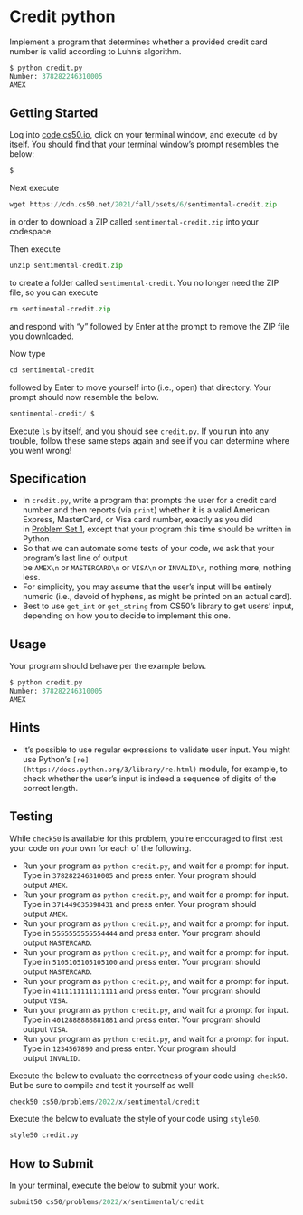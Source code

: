 # Credit python

Implement a program that determines whether a provided credit card number is valid according to Luhn’s algorithm.

```python
$ python credit.py
Number: 378282246310005
AMEX
```

## **Getting Started**

Log into [code.cs50.io](https://code.cs50.io/), click on your terminal window, and execute `cd` by itself. You should find that your terminal window’s prompt resembles the below:

```python
$
```

Next execute

```python
wget https://cdn.cs50.net/2021/fall/psets/6/sentimental-credit.zip
```

in order to download a ZIP called `sentimental-credit.zip` into your codespace.

Then execute

```python
unzip sentimental-credit.zip
```

to create a folder called `sentimental-credit`. You no longer need the ZIP file, so you can execute

```python
rm sentimental-credit.zip
```

and respond with “y” followed by Enter at the prompt to remove the ZIP file you downloaded.

Now type

```python
cd sentimental-credit
```

followed by Enter to move yourself into (i.e., open) that directory. Your prompt should now resemble the below.

```python
sentimental-credit/ $
```

Execute `ls` by itself, and you should see `credit.py`. If you run into any trouble, follow these same steps again and see if you can determine where you went wrong!

## **Specification**

- In `credit.py`, write a program that prompts the user for a credit card number and then reports (via `print`) whether it is a valid American Express, MasterCard, or Visa card number, exactly as you did in [Problem Set 1](https://cs50.harvard.edu/x/2022/psets/1/), except that your program this time should be written in Python.
- So that we can automate some tests of your code, we ask that your program’s last line of output be `AMEX\n` or `MASTERCARD\n` or `VISA\n` or `INVALID\n`, nothing more, nothing less.
- For simplicity, you may assume that the user’s input will be entirely numeric (i.e., devoid of hyphens, as might be printed on an actual card).
- Best to use `get_int` or `get_string` from CS50’s library to get users’ input, depending on how you to decide to implement this one.

## **Usage**

Your program should behave per the example below.

```python
$ python credit.py
Number: 378282246310005
AMEX
```

## **Hints**

- It’s possible to use regular expressions to validate user input. You might use Python’s `[re](https://docs.python.org/3/library/re.html)` module, for example, to check whether the user’s input is indeed a sequence of digits of the correct length.

## **Testing**

While `check50` is available for this problem, you’re encouraged to first test your code on your own for each of the following.

- Run your program as `python credit.py`, and wait for a prompt for input. Type in `378282246310005` and press enter. Your program should output `AMEX`.
- Run your program as `python credit.py`, and wait for a prompt for input. Type in `371449635398431` and press enter. Your program should output `AMEX`.
- Run your program as `python credit.py`, and wait for a prompt for input. Type in `5555555555554444` and press enter. Your program should output `MASTERCARD`.
- Run your program as `python credit.py`, and wait for a prompt for input. Type in `5105105105105100` and press enter. Your program should output `MASTERCARD`.
- Run your program as `python credit.py`, and wait for a prompt for input. Type in `4111111111111111` and press enter. Your program should output `VISA`.
- Run your program as `python credit.py`, and wait for a prompt for input. Type in `4012888888881881` and press enter. Your program should output `VISA`.
- Run your program as `python credit.py`, and wait for a prompt for input. Type in `1234567890` and press enter. Your program should output `INVALID`.

Execute the below to evaluate the correctness of your code using `check50`. But be sure to compile and test it yourself as well!

```python
check50 cs50/problems/2022/x/sentimental/credit
```

Execute the below to evaluate the style of your code using `style50`.

```python
style50 credit.py
```

## **How to Submit**

In your terminal, execute the below to submit your work.

```python
submit50 cs50/problems/2022/x/sentimental/credit
```